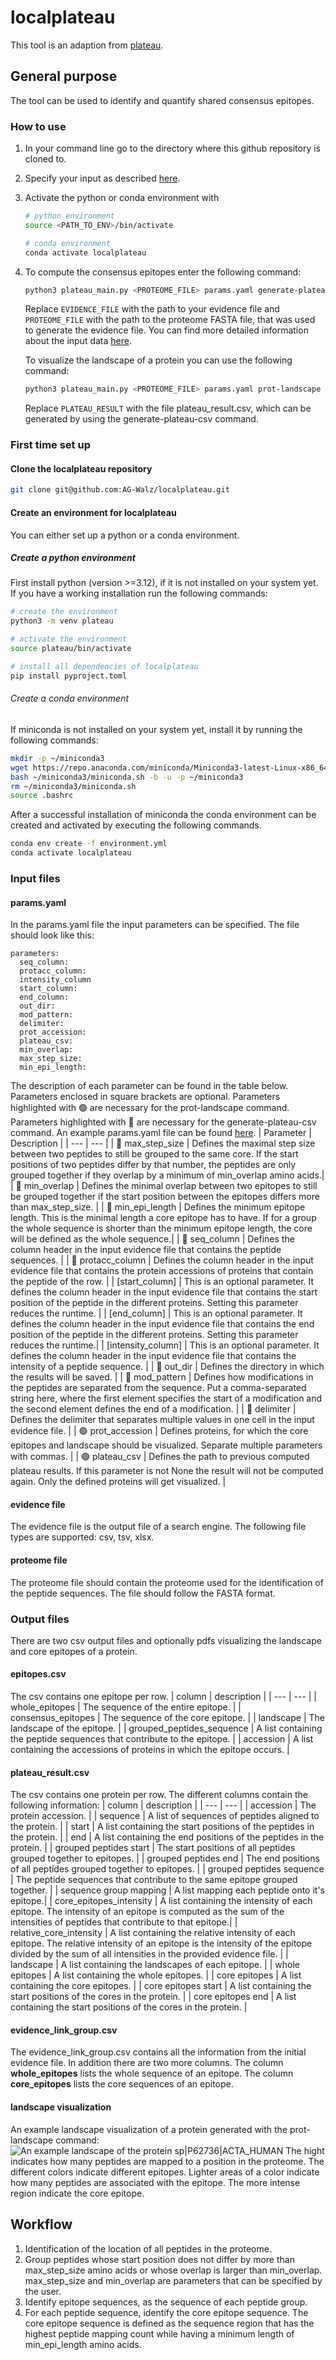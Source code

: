 # localplateau 
This tool is an adaption from [plateau](https://plateau.bcp.fu-berlin.de/).

## General purpose
The tool can be used to identify and quantify shared consensus epitopes. 

### How to use
1. In your command line go to the directory where this github repository is cloned to.
2. Specify your input as described [here](#Input-files).
3. Activate the python or conda environment with
    ```bash
    # python environment
    source <PATH_TO_ENV>/bin/activate

    # conda environment
    conda activate localplateau
    ```
4. To compute the consensus epitopes enter the following command:
    ```bash
    python3 plateau_main.py <PROTEOME_FILE> params.yaml generate-plateau-csv <EVIDENCE_FILE>
    ```
    Replace ```EVIDENCE_FILE``` with the path to your evidence file and ```PROTEOME_FILE``` with the path to the proteome FASTA file, that was used to generate the evidence file. You can find more detailed information about the input data [here](#input-files).  

   To visualize the landscape of a protein you can use the following command:
    ```bash
    python3 plateau_main.py <PROTEOME_FILE> params.yaml prot-landscape <PLATEAU_RESULT>
    ```
    Replace ```PLATEAU_RESULT``` with the file plateau_result.csv, which can be generated by using the generate-plateau-csv command. 

### First time set up 
#### Clone the localplateau repository 
```bash 
git clone git@github.com:AG-Walz/localplateau.git
```
#### Create an environment for localplateau
You can either set up a python or a conda environment. 

##### Create a python environment
First install python (version >=3.12), if it is not installed on your system yet. If you have a working installation run the following commands:
```bash
# create the environment
python3 -m venv plateau

# activate the environment
source plateau/bin/activate

# install all dependencies of localplateau
pip install pyproject.toml
```

###### Create a conda environment
If miniconda is not installed on your system yet, install it by running the following commands:
```bash
mkdir -p ~/miniconda3
wget https://repo.anaconda.com/miniconda/Miniconda3-latest-Linux-x86_64.sh -O ~/miniconda3/miniconda.sh
bash ~/miniconda3/miniconda.sh -b -u -p ~/miniconda3
rm ~/miniconda3/miniconda.sh
source .bashrc
```

After a successful installation of miniconda the conda environment can be created and activated by executing the following commands. 
```bash
conda env create -f environment.yml 
conda activate localplateau
```


### Input files
#### params.yaml
In the params.yaml file the input parameters can be specified. The file should look like this:
```
parameters:
  seq_column: 
  protacc_column: 
  intensity_column
  start_column: 
  end_column: 
  out_dir: 
  mod_pattern: 
  delimiter: 
  prot_accession: 
  plateau_csv: 
  min_overlap: 
  max_step_size: 
  min_epi_length: 
```
The description of each parameter can be found in the table below. Parameters enclosed in square brackets are optional.  Parameters highlighted with 🟢 are necessary for the prot-landscape command. Parameters highlighted with 🔴 are necessary for the generate-plateau-csv command. An example params.yaml file can be found [here](params.yaml).
| Parameter | Description |
| --- | --- |
| 🔴 max_step_size | Defines the maximal step size between two peptides to still be grouped to the same core. If the start positions of two peptides differ by that number, the peptides are only grouped together if they overlap by a minimum of min_overlap amino acids.|
| 🔴 min_overlap | Defines the minimal overlap between two epitopes to still be grouped together if the start position between the epitopes differs more than max_step_size. |
| 🔴 min_epi_length | Defines the minimum epitope length. This is the minimal length a core epitope has to have. If for a group the whole sequence is shorter than the minimum epitope length, the core will be defined as the whole sequence.| 
| 🔴 seq_column | Defines the column header in the input evidence file that contains the peptide sequences. |
| 🔴 protacc_column | Defines the column header in the input evidence file that contains the protein accessions of proteins that contain the peptide of the row. |
| [start_column] | This is an optional parameter. It defines the column header in the input evidence file that contains the start position of the peptide in the different proteins. Setting this parameter reduces the runtime. |
| [end_column] | This is an optional parameter. It defines the column header in the input evidence file that contains the end position of the peptide in the different proteins. Setting this parameter reduces the runtime.|
| [intensity_column] | This is an optional parameter. It defines the column header in the input evidence file that contains the intensity of a peptide sequence. |
| 🔴 out_dir | Defines the directory in which the results will be saved. |
| 🔴 mod_pattern | Defines how modifications in the peptides are separated from the sequence. Put a comma-separated string here, where the first element specifies the start of a modification and the second element defines the end of a modification. |
| 🔴 delimiter | Defines the delimiter that separates multiple values in one cell in the input evidence file. |
| 🟢 prot_accession | Defines proteins, for which the core epitopes and landscape should be visualized. Separate multiple parameters with commas. |
| 🟢 plateau_csv | Defines the path to previous computed plateau results. If this parameter is not None the result will not be computed again. Only the defined proteins will get visualized. |

#### evidence file
The evidence file is the output file of a search engine. The following file types are supported: csv, tsv, xlsx.

#### proteome file
The proteome file should contain the proteome used for the identification of the peptide sequences. The file should follow the FASTA format. 


### Output files
There are two csv output files and optionally pdfs visualizing the landscape and core epitopes of a protein.

#### epitopes.csv
The csv contains one epitope per row. 
| column | description |
| --- | --- |
| whole_epitopes | The sequence of the entire epitope. |
| consensus_epitopes | The sequence of the core epitope. |
| landscape | The landscape of the epitope. |
| grouped_peptides_sequence | A list containing the peptide sequences that contribute to the epitope. |
| accession | A list containing the accessions of proteins in which the epitope occurs. |


#### plateau_result.csv
The csv contains one protein per row. The different columns contain the following information: 
| column | description |
| --- | --- |
| accession | The protein accession. |
| sequence | A list of sequences of peptides aligned to the protein. |
| start | A list containing the start positions of the peptides in the protein. | 
| end | A list containing the end positions of the peptides in the protein. | 
| grouped peptides start | The start positions of all peptides grouped together to epitopes. |
| grouped peptides end | The end positions of all peptides grouped together to epitopes. | 
| grouped peptides sequence | The peptide sequences that contribute to the same epitope grouped together. |
| sequence group mapping | A list mapping each peptide onto it's epitope.| 
| core_epitopes_intensity | A list containing the intensity of each epitope. The intensity of an epitope is computed as the sum of the intensities of peptides that contribute to that epitope.|
| relative_core_intensity | A list containing the relative intensity of each epitope. The relative intensity of an epitope is the intensity of the epitope divided by the sum of all intensities in the provided evidence file. |
| landscape | A list containing the landscapes of each epitope. | 
| whole epitopes | A list containing the whole epitopes. | 
| core epitopes | A list containing the core epitopes. | 
| core epitopes start | A list containing the start positions of the cores in the protein. |
| core epitopes end |  A list containing the start positions of the cores in the protein. |

#### evidence_link_group.csv
The evidence_link_group.csv contains all the information from the initial evidence file. In addition there are two more columns. The column **whole_epitopes** lists the whole sequence of an epitope. The column **core_epitopes** lists the core sequences of an epitope. 

#### landscape visualization
An example landscape visualization of a protein generated with the prot-landscape command:
![An example landscape of the protein sp|P62736|ACTA_HUMAN](landscape_example.png)
The hight indicates how many peptides are mapped to a position in the proteome. The different colors indicate different epitopes. Lighter areas of a color indicate how many peptides are associated with the epitope. The more intense region indicate the core epitope. 


## Workflow
1. Identification of the location of all peptides in the proteome.
2. Group peptides whose start position does not differ by more than max_step_size amino acids or whose overlap is larger than min_overlap. max_step_size and min_overlap are parameters that can be specified by the user.
3. Identify epitope sequences, as the sequence of each peptide group.
4. For each peptide sequence, identify the core epitope sequence. The core epitope sequence is defined as the sequence region that has the highest peptide mapping count while having a minimum length of min_epi_length amino acids.

